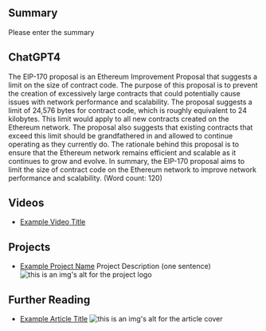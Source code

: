 ## Summary

Please enter the summary

## ChatGPT4

The EIP-170 proposal is an Ethereum Improvement Proposal that suggests a limit on the size of contract code. The purpose of this proposal is to prevent the creation of excessively large contracts that could potentially cause issues with network performance and scalability. The proposal suggests a limit of 24,576 bytes for contract code, which is roughly equivalent to 24 kilobytes. This limit would apply to all new contracts created on the Ethereum network. The proposal also suggests that existing contracts that exceed this limit should be grandfathered in and allowed to continue operating as they currently do. The rationale behind this proposal is to ensure that the Ethereum network remains efficient and scalable as it continues to grow and evolve. In summary, the EIP-170 proposal aims to limit the size of contract code on the Ethereum network to improve network performance and scalability. (Word count: 120)

## Videos

- [Example Video Title](https://www.youtube.com/watch?v=TDGq4aeevgY)

## Projects

- [Example Project Name](https://xxxx.xxx/xxxxx) Project Description (one sentence) ![this is an img's alt for the project logo](https://xxxx.xxx/project-logo.xxx)

## Further Reading

- [Example Article Title](https://xxxx.xxx/xxxxx) ![this is an img's alt for the article cover](https://xxxx.xxx/article-cover.xxx)
